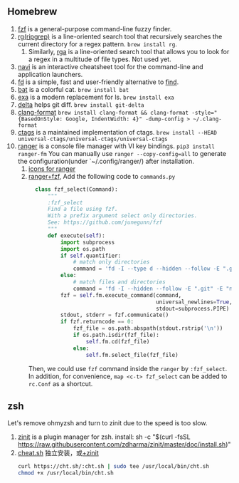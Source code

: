 ## Homebrew

1. [fzf](https://github.com/junegunn/fzf) is a general-purpose command-line fuzzy finder.
1. [rg(ripgrep)](https://github.com/BurntSushi/ripgrep) is a line-oriented search tool that recursively searches the current directory for a regex pattern. `brew install rg`.
    1. Similarly, [rga](https://github.com/phiresky/ripgrep-all) is a line-oriented search tool that allows you to look for a regex in a multitude of file types. Not used yet.
1. [navi](https://github.com/denisidoro/navi) is an interactive cheatsheet tool for the command-line and application launchers.
1. [fd](https://github.com/sharkdp/fd) is a simple, fast and user-friendly alternative to [find](https://www.gnu.org/software/findutils/).
1. [bat](https://github.com/sharkdp/bat) is a colorful cat. `brew install bat`
1. [exa](https://github.com/ogham/exa) is a modern replacement for ls. `brew install exa`
1. [delta](https://github.com/dandavison/delta) helps git diff. `brew install git-delta`
1. [clang-format](https://formulae.brew.sh/formula/clang-format) `brew install clang-format && clang-format -style="{BasedOnStyle: Google, IndentWidth: 4}" -dump-config > ~/.clang-format`
1. [ctags](https://github.com/universal-ctags/ctags) is a maintained implementation of ctags. `brew install --HEAD universal-ctags/universal-ctags/universal-ctags`
1. [ranger](https://github.com/ranger/ranger) is a console file manager with VI key bindings. `pip3 install ranger-fm`
    You can manually use `ranger --copy-config=all` to generate the configuration(under `~/.config/ranger/) after installation.
    1. [icons for ranger](https://github.com/alexanderjeurissen/ranger_devicons#install-instructions)
    1. [ranger+fzf](https://github.com/ranger/ranger/wiki/Custom-Commands#fzf-integration), Add the following code to `commands.py`
        ```python
          class fzf_select(Command):
              """
              :fzf_select
              Find a file using fzf.
              With a prefix argument select only directories.
              See: https://github.com/junegunn/fzf
              """
              def execute(self):
                  import subprocess
                  import os.path
                  if self.quantifier:
                      # match only directories
                      command = 'fd -I --type d --hidden --follow -E ".git" -E "node_modules" . | fzf +m'
                  else:
                      # match files and directories
                      command = 'fd -I --hidden --follow -E ".git" -E "node_modules" . | fzf +m'
                  fzf = self.fm.execute_command(command,
                                                universal_newlines=True,
                                                stdout=subprocess.PIPE)
                  stdout, stderr = fzf.communicate()
                  if fzf.returncode == 0:
                      fzf_file = os.path.abspath(stdout.rstrip('\n'))
                      if os.path.isdir(fzf_file):
                          self.fm.cd(fzf_file)
                      else:
                          self.fm.select_file(fzf_file)
        ```
        Then, we could use `fzf` command inside the `ranger` by `:fzf_select`. In addition, for convenience, `map <c-t> fzf_select` can be added to `rc.Conf` as a shortcut.

## zsh

Let's remove ohmyzsh and turn to zinit due to the speed is too slow.

1. [zinit](https://github.com/zdharma/zinit) is a plugin manager for zsh. install: sh -c "$(curl -fsSL https://raw.githubusercontent.com/zdharma/zinit/master/doc/install.sh)"
1. [cheat.sh](https://github.com/chubin/cheat.sh#installation) 独立安装，或[+zinit](https://github.com/zdharma/zinit/issues/369)
    ```bash
    curl https://cht.sh/:cht.sh | sudo tee /usr/local/bin/cht.sh
    chmod +x /usr/local/bin/cht.sh
    ```
